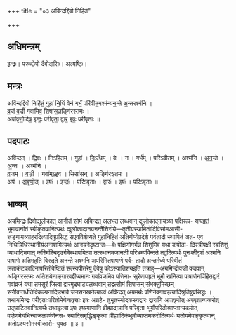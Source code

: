 +++
title = "०३ अविन्दद्दिवो निहितं"

+++
## अधिमन्त्रम्
इन्द्रः। परुच्छेपो दैवोदासिः। अत्यष्टिः।

## मन्त्रः
अवि॑न्दद्दि॒वो निहि॑तं॒ गुहा॑ नि॒धिं वेर्न गर्भं॒ परि॑वीत॒मश्म॑न्यन॒न्ते अ॒न्तरश्म॑नि ।  
व्र॒जं व॒ज्री गवा॑मिव॒ सिषा॑स॒न्नङ्गि॑रस्तमः ।  
अपा॑वृणो॒दिष॒ इन्द्रः॒ परी॑वृता॒ द्वार॒ इषः॒ परी॑वृताः ॥

## पदपाठः
अवि॑न्दत् । दि॒वः । निऽहि॑तम् । गुहा॑ । नि॒ऽधिम् । वेः । न । गर्भ॑म् । परि॑ऽवीतम् । अश्म॑नि । अ॒न॒न्ते । अ॒न्तः । अश्म॑नि ।  
व्र॒जम् । व॒ज्री । गवा॑म्ऽइव । सिसा॑सन् । अङ्गि॑रःऽतमः ।  
अप॑ । अ॒वृ॒णो॒त् । इषः॑ । इन्द्रः॑ । परि॑ऽवृताः । द्वारः॑ । इषः॑ । परि॑ऽवृताः ॥

## भाष्यम्
अयमिन्द्रः दिवोद्युलोकात् आनीतं सोमं अविन्दत् अलभत लब्धवान् द्युलोकाद्गायत्र्या पक्षिरूप- यापहृतं भूमावानीतं स्वीकृतवानित्यर्थः द्युलोकादानयनन्तैत्तिरीये—तृतीयस्यामितोदिविसोमआसी- त्तङ्गायत्र्याहरदित्यादिषुप्रसिद्धं सएवविशेष्यते गुहानिहितं अतिगोप्येप्रदेशे पर्वतादौ स्थापितं अत- एव निधिन्निधिस्थानीयंअनाशमित्यर्थः आनयनेदृष्टान्तः—वेः पक्षिणोगर्भन्न शिशुमिव यथा कपोता- दिस्त्रीपक्षी स्वशिशुं व्याधादिभयात् कस्मिंश्चिदृउर्गमेस्थापयित्वा तत्स्थानमजानती परिभ्रम्यविन्दते तद्वदित्यर्थः पुनःकीदृशं अश्मनि पाषाणे अतिमहति विस्तृते अनन्ते अश्मनि अपरिमितपाषाणे पर्व- तादौ अन्तर्मध्ये परिवीतं लताकंटकादिनापरितोवेष्टितं सत्स्वपीतरेषु देवेषु कोऽस्यातिशयइति तत्राह्—अयमिन्द्रोवज्री वज्रवान् अङ्गिरस्तमः अतिशयेनाङ्गारवद्दीप्यमानः गवांव्रजमिव पणिना- सुरेणापहृतं भूमौ खनित्वा पाषाणेनपिहितद्वारं गवांव्रजं यथा तमसुरं जित्वा द्वारमुद्घाट्यलब्धवान् तद्वत्सोमं सिषासन् संभक्तुमिच्छन् सनीवन्तर्धेतिविकल्पनादिडभावे जनसनखनेत्यात्वं अविन्दत् अयमर्थः पणिनेवगावइत्यादिश्रुतिषुप्रसिद्धः । तथायमिन्द्रः परीवृताःपरितोमेघेनावृत्ताः इषः अन्नहे- तुभूतस्योदकस्यद्वारः द्वाराणि अपावृणोत् अपवृतान्यकरोत् उद्घाटितवानित्यर्थः तथाकृत्वा इषः इष्यमाणानि व्रीह्याद्यन्नानि परिवृताः भूमौपरितोव्याप्तान्यकरोत् वज्रेणमेघंभित्त्वाजलवर्षणेनस- स्यादिसमृद्धिङ्कृत्वा व्रीह्यादिकंभूमौव्याप्तमकरोदित्यर्थः यतोयमेवङ्कृतवान् अतोऽस्यसोमस्वीकारो- युक्तः ॥ ३ ॥